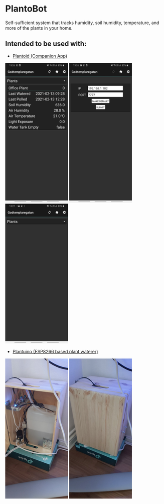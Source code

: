 # **PlantoBot**
Self-sufficient system that tracks humidity, soil humidity, temperature, and more of the plants in your home.

## **Intended to be used with:**


- [Plantoid (Companion App)](https://github.com/luudviig/Plantoid "Plantoid")

<img src="https://github.com/luudviig/PlantoBot/blob/main/imgs/plantoBot3.jpg" width="200" height="auto"> <img src="https://github.com/luudviig/PlantoBot/blob/main/imgs/plantoBot1.jpg" width="200" height="auto"> <img src="https://github.com/luudviig/PlantoBot/blob/main/imgs/plantoBot2.jpg" width="200" height="auto">
- [Plantuino (ESP8266 based plant waterer)](https://github.com/luudviig/Plantuino "Plantuino")

<img src="https://github.com/luudviig/PlantoBot/blob/main/imgs/plantoBot4.jpg" width="200" height="auto"> <img src="https://github.com/luudviig/PlantoBot/blob/main/imgs/plantoBot5.jpg" width="200" height="auto">

